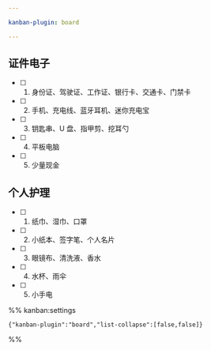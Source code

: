 ```yaml
---

kanban-plugin: board

---
```


## 证件电子

- [ ] 1. 身份证、驾驶证、工作证、银行卡、交通卡、门禁卡
- [ ] 2. 手机、充电线、蓝牙耳机、迷你充电宝
- [ ] 3. 钥匙串、U 盘、指甲剪、挖耳勺
- [ ] 4. 平板电脑
- [ ] 5. 少量现金


## 个人护理

- [ ] 1. 纸巾、湿巾、口罩
- [ ] 2. 小纸本、签字笔、个人名片
- [ ] 3. 眼镜布、清洗液、香水
- [ ] 4. 水杯、雨伞
- [ ] 5. 小手电




%% kanban:settings
```
{"kanban-plugin":"board","list-collapse":[false,false]}
```
%%